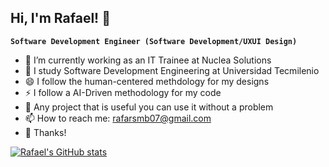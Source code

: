 ## Hi, I'm Rafael! 👋

**`Software Development Engineer (Software Development/UXUI Design)`**
- 🔭 I’m currently working as an IT Trainee at Nuclea Solutions
- 🌱 I study Software Development Engineering at Universidad Tecmilenio
- 😄 I follow the human-centered methdology for my designs
- ⚡ I follow a AI-Driven methodology for my code
- 🤔 Any project that is useful you can use it without a problem
- 📫 How to reach me: rafarsmb07@gmail.com 
- 💬 Thanks!

[![Rafael's GitHub stats](https://github-readme-stats.vercel.app/api?username=rafarsmb)](https://github.com/rafarsmb/github-readme-stats)


<!--
**rafarsmb/rafarsmb** is a ✨ _special_ ✨ repository because its `README.md` (this file) appears on your GitHub profile.

Here are some ideas to get you started:

- 🔭 I’m currently working on ...
- 🌱 I’m currently learning ...
- 👯 I’m looking to collaborate on ...
- 🤔 I’m looking for help with ...
- 💬 Ask me about ...
- 📫 How to reach me: ...
- 😄 Pronouns: ...
- ⚡ Fun fact: ...
-->
